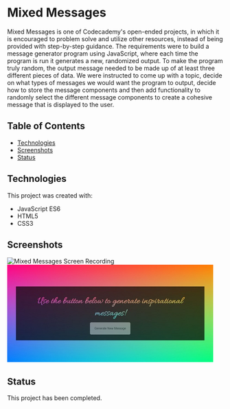# Mixed Messages

Mixed Messages is one of Codecademy's open-ended projects, in which it is encouraged to problem solve and utilize other resources, instead of being provided with step-by-step guidance. The requirements were to build a message generator program using JavaScript, where each time the program is run it generates a new, randomized output. To make the program truly random, the output message needed to be made up of at least three different pieces of data. We were instructed to come up with a topic, decide on what types of messages we would want the program to output, decide how to store the message components and then add functionality to randomly select the different message components to create a cohesive message that is displayed to the user.

## Table of Contents

- [Technologies](#technologies)
- [Screenshots](#screenshots)
- [Status](#status)

## Technologies

This project was created with:

- JavaScript ES6
- HTML5
- CSS3

## Screenshots

![Mixed Messages Screen Recording](resources/images/mixed-messages-screen-recording.gif)
![Project Image 1](resources/images/project-image-1.jpg)

## Status

This project has been completed.